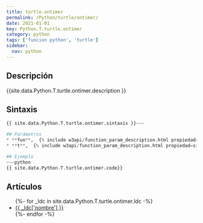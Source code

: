 ```yaml
---
title: turtle.ontimer
permalink: /Python/turtle/ontimer/
date: 2021-01-01
key: Python.T.turtle.ontimer
category: python
tags: ['funcion python', 'turtle']
sidebar: 
  nav: python
---
```


## Descripción
{{site.data.Python.T.turtle.ontimer.description }}

## Sintaxis
~~~python
{{ site.data.Python.T.turtle.ontimer.sintaxis }}~~~

## Parámetros
* **fun**,  {% include w3api/function_param_description.html propiedad=site.data.Python.T.turtle.ontimer valor="fun" %}
* **t**,  {% include w3api/function_param_description.html propiedad=site.data.Python.T.turtle.ontimer valor="t" %}

## Ejemplo
~~~python
{{ site.data.Python.T.turtle.ontimer.code}}
~~~

## Artículos
<ul>
{%- for _ldc in site.data.Python.T.turtle.ontimer.ldc -%}
   <li>
       <a href="{{_ldc['url'] }}">{{ _ldc['nombre'] }}</a>
   </li>
{%- endfor -%}
</ul>
